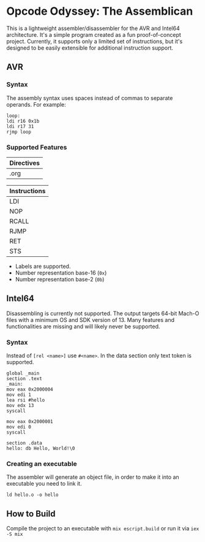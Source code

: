 # Opcode Odyssey: The Assemblican

This is a lightweight assembler/disassembler for the AVR and Intel64 architecture. It's a simple program created as a fun proof-of-concept project. Currently, it supports only a limited set of instructions, but it's designed to be easily extensible for additional instruction support.

## AVR
### Syntax

The assembly syntax uses spaces instead of commas to separate operands. For example:

```
loop:
ldi r16 0x1b
ldi r17 31
rjmp loop
```
### Supported Features
| Directives    | 
| ------------- |
| .org          |

| Instructions  | 
| ------------- |
| LDI           |
| NOP           |
| RCALL         |
| RJMP          |
| RET           |
| STS           |

- Labels are supported.
- Number representation base-16 (`0x`)
- Number representation base-2 (`0b`)

## Intel64
Disassembling is currently not supported. The output targets 64-bit Mach-O files with a minimum OS and SDK version of 13. Many features and functionalities are missing and will likely never be supported.

### Syntax
Instead of `[rel <name>]` use `#<name>`. 
In the data section only text token is supported. 

```
global _main
section .text
_main:
mov eax 0x2000004
mov edi 1
lea rsi #hello
mov edx 13
syscall

mov eax 0x2000001
mov edi 0
syscall

section .data
hello: db Hello, World!\0
```
### Creating an executable
The assembler will generate an object file, in order to make it into an executable you need to link it.
```
ld hello.o -o hello
```

## How to Build
Compile the project to an executable with `mix escript.build` or run it via `iex -S mix`
